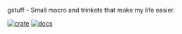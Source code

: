 gstuff - Small macro and trinkets that make my life easier.

[![crate](https://img.shields.io/crates/v/gstuff.svg)](https://crates.io/crates/gstuff)
[![docs](https://docs.rs/gstuff/badge.svg)](https://docs.rs/gstuff/)
